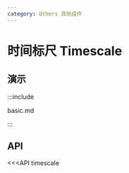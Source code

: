 ```yaml
---
category: Others 其他组件
---
```


# 时间标尺 Timescale

## 演示

:::include

basic.md

:::

## API

<<<API timescale
